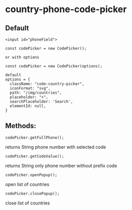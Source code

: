 # country-phone-code-picker


<h2>Default</h2>

    <input id="phoneField">
    
    const codePicker = new CodePicker();

    or with options

    const codePicker = new CodePicker(options);

    default
    options = {
      className: "code-country-picker",
      iconFormat: "svg",
      path: "/img/countries",
      placeholder: "+",
      searchPlaceholder: 'Search',
      elementId: null,
    }

<h2>Methods:</h2>

    codePicker.getFullPhone();

returns String phone number with selected code

    codePicker.getCodeValue();

returns String only phone number without prefix code

    codePicker.openPopup();

open list of countries

    codePicker.closePopup();
    
close list of countries





